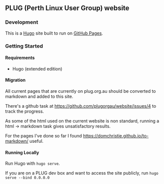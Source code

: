 ## PLUG (Perth Linux User Group) website

### Development

This is a [Hugo](https://gohugo.io/) site built to run on [GitHub Pages](https://help.github.com/articles/what-are-github-pages/).

### Getting Started

#### Requirements

* Hugo (extended edition)

#### Migration

All current pages that are currently on plug.org.au should be converted to markdown and added to this site.

There's a github task at https://github.com/plugorgau/website/issues/4
to track the progress.

As some of the html used on the current website is non standard,
running a html -> markdown task gives unsatisfactory results.

For the pages I've done so far I found
https://domchristie.github.io/to-markdown/
useful.

#### Running Locally

Run Hugo with `hugo serve`.

If you are on a PLUG dev box and want to access the site publicly, run `hugo serve --bind 0.0.0.0`
